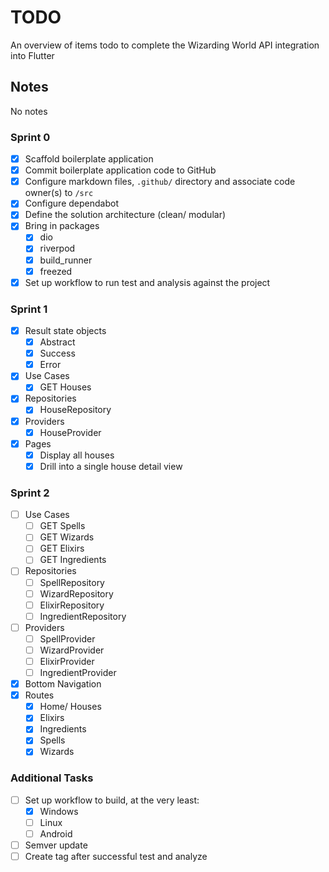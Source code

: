 # TODO

An overview of items todo to complete the Wizarding World API integration into Flutter

## Notes

No notes

### Sprint 0

- [x] Scaffold boilerplate application
- [x] Commit boilerplate application code to GitHub
- [x] Configure markdown files, `.github/` directory and associate code owner(s) to `/src`
- [x] Configure dependabot
- [x] Define the solution architecture (clean/ modular)
- [x] Bring in packages
  - [x] dio
  - [x] riverpod  
  - [x] build_runner
  - [x] freezed
- [x] Set up workflow to run test and analysis against the project

### Sprint 1

- [x] Result state objects
  - [x] Abstract
  - [x] Success
  - [x] Error

- [x] Use Cases
  - [x] GET Houses

- [x] Repositories
  - [x] HouseRepository

- [x] Providers
  - [x] HouseProvider

- [x] Pages
  - [x] Display all houses
  - [x] Drill into a single house detail view

### Sprint 2

- [ ] Use Cases  
  - [ ] GET Spells
  - [ ] GET Wizards
  - [ ] GET Elixirs
  - [ ] GET Ingredients

- [ ] Repositories  
  - [ ] SpellRepository
  - [ ] WizardRepository
  - [ ] ElixirRepository
  - [ ] IngredientRepository

- [ ] Providers  
  - [ ] SpellProvider
  - [ ] WizardProvider
  - [ ] ElixirProvider
  - [ ] IngredientProvider

- [x] Bottom Navigation
- [x] Routes
  - [x] Home/ Houses
  - [x] Elixirs
  - [x] Ingredients
  - [x] Spells
  - [x] Wizards

### Additional Tasks

- [ ] Set up workflow to build, at the very least:
  - [x] Windows
  - [ ] Linux
  - [ ] Android
- [ ] Semver update
- [ ] Create tag after successful test and analyze